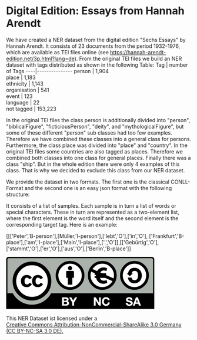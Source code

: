 # Digital Edition: Essays from Hannah Arendt
We have created a NER dataset from the digital edition "Sechs Essays" by Hannah Arendt. It consists of 23 documents from the period 1932-1976, which are available as TEI files online (see https://hannah-arendt-edition.net/3p.html?lang=de). From the original TEI files we build an NER dataset with tags distributed as shown in the following Table:
Tag | number of Tags
----|---------------
person | 1,904  
place        | 1,183  
ethnicity    | 1,143  
organisation | 541   
event        | 123   
language     | 22    
not tagged   | 153,223

In the original TEI files the class person is additionally divided into "person", "biblicalFigure", "ficticiousPerson", "deity", and "mythologicalFigure", but some of these different "person" sub classes had too few examples. Therefore we have combined these classes into a general class for persons. Furthermore, the class place was divided into "place" and "country". In the original TEI files some countries are also tagged as places. Therefore we combined both classes into one class for general places. Finally there was a class "ship". But in the whole edition there were only 4 examples of this class. That is why we decided to exclude this class from our NER dataset.

We provide the dataset in two formats. The first one is the classical CONLL-Format and the second one is an easy json format with the following structure:

It consists of a list of samples. Each sample is in turn a list of words or special characters. These in turn are represented as a two-element list, where the first element is the word itself and the second element is the corresponding target tag. Here is an example:

[[['Peter','B-person'],[Müller,'I-person'],['lebt','O'],['in','O'], ['Frankfurt','B-place'],['am','I-place'],['Main','I-place'],['.','O']],[['Gebürtig','O'],['stammt','O'],['er','O'],['aus','O'],['Berlin','B-place']] 

![alt text](https://github.com/NEISSproject/NERDatasets/blob/main/Arendt/harendet_license.png "License")

This NER Dataset ist licensed under a  
[Creative Commons Attribution-NonCommercial-ShareAlike 3.0 Germany (CC BY-NC-SA 3.0 DE).](http://creativecommons.org/licenses/by-nc-sa/3.0/de/)


